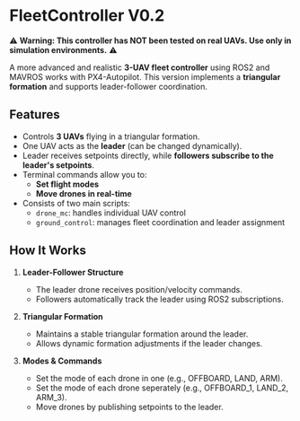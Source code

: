 # FleetController V0.2

⚠️ **Warning: This controller has NOT been tested on real UAVs. Use only in simulation environments.** ⚠️

A more advanced and realistic **3-UAV fleet controller** using ROS2 and MAVROS works with PX4-Autopilot. This version implements a **triangular formation** and supports leader-follower coordination.

## Features

- Controls **3 UAVs** flying in a triangular formation.
- One UAV acts as the **leader** (can be changed dynamically).
- Leader receives setpoints directly, while **followers subscribe to the leader's setpoints**.
- Terminal commands allow you to:
  - **Set flight modes**  
  - **Move drones in real-time**
- Consists of two main scripts:
  - `drone_mc`: handles individual UAV control  
  - `ground_control`: manages fleet coordination and leader assignment  

## How It Works

1. **Leader-Follower Structure**  
   - The leader drone receives position/velocity commands.  
   - Followers automatically track the leader using ROS2 subscriptions.  

2. **Triangular Formation**  
   - Maintains a stable triangular formation around the leader.  
   - Allows dynamic formation adjustments if the leader changes.

3. **Modes & Commands**  
   - Set the mode of each drone in one (e.g., OFFBOARD, LAND, ARM).
   - Set the mode of each drone seperately (e.g., OFFBOARD_1, LAND_2, ARM_3).    
   - Move drones by publishing setpoints to the leader.  

